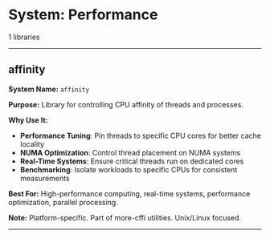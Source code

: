 # System: Performance

1 libraries

---

## affinity

**System Name:** `affinity`

**Purpose:** Library for controlling CPU affinity of threads and processes.

**Why Use It:**
- **Performance Tuning**: Pin threads to specific CPU cores for better cache locality
- **NUMA Optimization**: Control thread placement on NUMA systems
- **Real-Time Systems**: Ensure critical threads run on dedicated cores
- **Benchmarking**: Isolate workloads to specific CPUs for consistent measurements

**Best For:** High-performance computing, real-time systems, performance optimization, parallel processing.

**Note:** Platform-specific. Part of more-cffi utilities. Unix/Linux focused.

---


